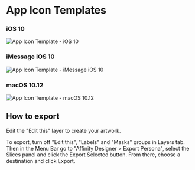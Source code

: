 # App Icon Templates

### iOS 10

![App Icon Template - iOS 10 ](https://github.com/fabricemasachs/App-Icon-Templates-for-Affinity-Designer/blob/master/App%20Icon%20Template%20-%20iOS%2010.png)

### iMessage iOS 10

![App Icon Template - iMessage iOS 10 ](https://github.com/fabricemasachs/App-Icon-Templates-for-Affinity-Designer/blob/master/App%20Icon%20Template%20-%20iMessage%20iOS%2010.png)

### macOS 10.12

![App Icon Template - macOS 10.12 ](https://github.com/fabricemasachs/App-Icon-Templates-for-Affinity-Designer/blob/master/App%20Icon%20Template%20-%20macOS%2010.12.png)

## How to export

Edit the "Edit this" layer to create your artwork.

To export, turn off "Edit this", "Labels" and "Masks" groups in Layers tab. Then in the Menu Bar go to "Affinity Designer > Export Persona", select the Slices panel and click the Export Selected button. From there, choose a destination and click Export.

